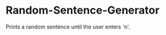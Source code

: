 Random-Sentence-Generator
=========================

Prints a random sentence until the user enters 'n'.
